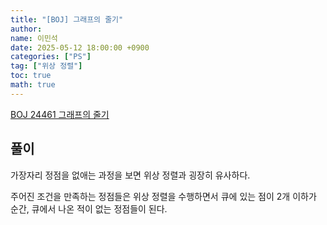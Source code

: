 ```yaml
---
title: "[BOJ] 그래프의 줄기"
author:
name: 이민석
date: 2025-05-12 18:00:00 +0900
categories: ["PS"]
tag: ["위상 정렬"]
toc: true
math: true
---
```


[BOJ 24461 그래프의 줄기](https://www.acmicpc.net/problem/24461)

## 풀이

가장자리 정점을 없애는 과정을 보면 위상 정렬과 굉장히 유사하다.

주어진 조건을 만족하는 정점들은 위상 정렬을 수행하면서 큐에 있는 점이 2개 이하가 순간, 큐에서 나온 적이 없는 정점들이 된다.

